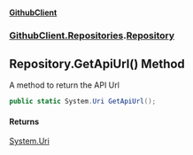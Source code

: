 #### [GithubClient](index 'index')
### [GithubClient.Repositories](GithubClient.Repositories 'GithubClient.Repositories').[Repository](GithubClient.Repositories.Repository 'GithubClient.Repositories.Repository')

## Repository.GetApiUrl() Method

A method to return the API Url

```csharp
public static System.Uri GetApiUrl();
```

#### Returns
[System.Uri](https://docs.microsoft.com/en-us/dotnet/api/System.Uri 'System.Uri')